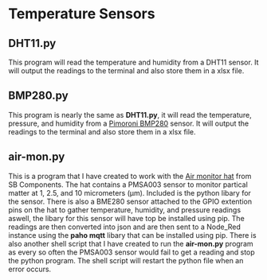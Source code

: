 # Temperature Sensors

## DHT11.py

This program will read the temperature and humidity from a DHT11 sensor. It will output the readings to the terminal and also store them in a xlsx file.

## BMP280.py

This program is nearly the same as **DHT11.py**, it will read the temperature, pressure, and humidity from a [Pimoroni BMP280](https://shop.pimoroni.com/products/bmp280-breakout-temperature-pressure-altitude-sensor) sensor. It will output the readings to the terminal and also store them in a xlsx file.

## air-mon.py

This is a program that I have created to work with the [Air monitor hat](https://shop.sb-components.co.uk/products/air-monitoring-hat-for-raspberry-pi) from SB Components. The hat contains a PMSA003 sensor to monitor partical matter at 1, 2.5, and 10 micrometers (μm). Included is the python libary for the sensor. There is also a BME280 sensor attached to the GPIO extention pins on the hat to gather temperature, humidity, and pressure readings aswell, the libary for this sensor will have top be installed using pip. The readings are then converted into json and are then sent to a Node_Red instance using the **paho mqtt** libary that can be installed using pip.
There is also another shell script that I have created to run the **air-mon.py** program as every so often the PMSA003 sensor would fail to get a reading and stop the python program. The shell script will restart the python file when an error occurs.
